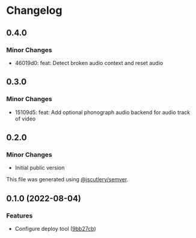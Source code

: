 # Changelog

## 0.4.0

### Minor Changes

- 46019d0: feat: Detect broken audio context and reset audio

## 0.3.0

### Minor Changes

- 15109d5: feat: Add optional phonograph audio backend for audio track of video

## 0.2.0

### Minor Changes

- Initial public version

This file was generated using [@jscutlery/semver](https://github.com/jscutlery/semver).

## 0.1.0 (2022-08-04)

### Features

- Configure deploy tool ([9bb27cb](https://github.com/recative/recative-system/commit/9bb27cb7512d097b7d4e385876db3e90a8da24ec))
